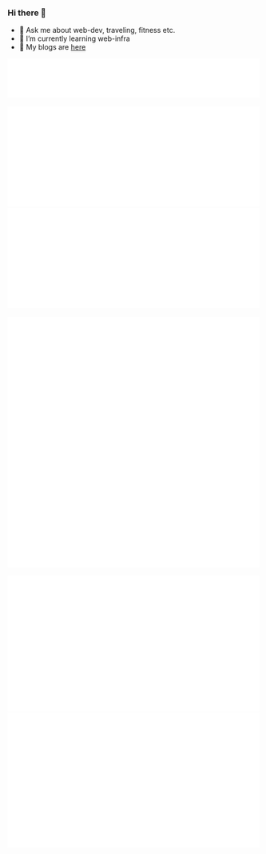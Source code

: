 ### Hi there 👋

- 💬 Ask me about web-dev, traveling, fitness etc.
- 🌱 I’m currently learning web-infra
- 📜 My blogs are [here](https://medium.com/@vaibhav_kumar)

 ![Metrics](/metrics.plugin.topics.icons.svg)
 
 ![Metrics](/metrics.plugin.wakatime.yearly.svg) ![Metrics](/metrics.plugin.wakatime.weekly.svg)

 ![Metrics](/metrics.plugin.screenshot.svg)
  
 ![Metrics](/metrics.plugin.stock.5d.svg) ![Metrics](/metrics.plugin.stock.ytd.svg)


 


